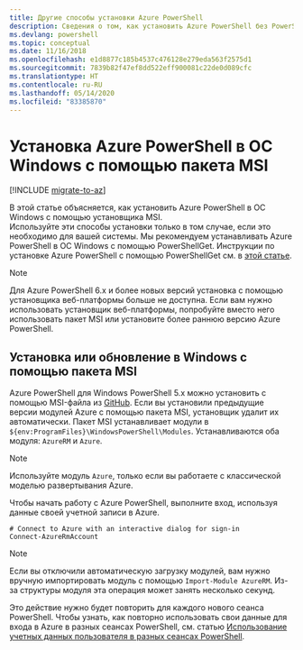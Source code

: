 ```yaml
---
title: Другие способы установки Azure PowerShell
description: Сведения о том, как установить Azure PowerShell без PowerShellGet с помощью пакета MSI.
ms.devlang: powershell
ms.topic: conceptual
ms.date: 11/16/2018
ms.openlocfilehash: e1d8877c185b4537c476128e279eda563f2575d1
ms.sourcegitcommit: 7839b82f47ef8dd522eff900081c22de0d089cfc
ms.translationtype: HT
ms.contentlocale: ru-RU
ms.lasthandoff: 05/14/2020
ms.locfileid: "83385870"
---
```

# <a name="install-azure-powershell-on-windows-with-msi"></a>Установка Azure PowerShell в ОС Windows с помощью пакета MSI

[!INCLUDE [migrate-to-az](../includes/migrate-to-az.md)]

В этой статье объясняется, как установить Azure PowerShell в ОС Windows с помощью установщика MSI.  
Используйте эти способы установки только в том случае, если это необходимо для вашей системы. Мы рекомендуем устанавливать Azure PowerShell в ОС Windows с помощью PowerShellGet. Инструкции по установке Azure PowerShell с помощью PowerShellGet см. в [этой статье](install-azurerm-ps.md).

> [!NOTE]
> Для Azure PowerShell 6.x и более новых версий установка с помощью установщика веб-платформы больше не доступна. Если вам нужно использовать установщик веб-платформы, попробуйте вместо него использовать пакет MSI или установите более раннюю версию Azure PowerShell.

## <a name="install-or-update-on-windows-using-the-msi-package"></a>Установка или обновление в Windows с помощью пакета MSI

Azure PowerShell для Windows PowerShell 5.x можно установить с помощью MSI-файла из [GitHub](https://github.com/Azure/azure-powershell/releases/tag/v6.13.1-November2018). Если вы установили предыдущие версии модулей Azure с помощью пакета MSI, установщик удалит их автоматически. Пакет MSI устанавливает модули в `${env:ProgramFiles}\WindowsPowerShell\Modules`. Устанавливаются оба модуля: `AzureRM` и `Azure`.

> [!NOTE]
> Используйте модуль `Azure`, только если вы работаете с классической моделью развертывания Azure.

Чтобы начать работу с Azure PowerShell, выполните вход, используя данные своей учетной записи в Azure.

```powershell-interactive
# Connect to Azure with an interactive dialog for sign-in
Connect-AzureRmAccount
```

> [!NOTE]
>
> Если вы отключили автоматическую загрузку модулей, вам нужно вручную импортировать модуль с помощью `Import-Module AzureRM`. Из-за структуры модуля эта операция может занять несколько секунд.

Это действие нужно будет повторить для каждого нового сеанса PowerShell. Чтобы узнать, как повторно использовать свои данные для входа в Azure в разных сеансах PowerShell, см. статью [Использование учетных данных пользователя в разных сеансах PowerShell](context-persistence.md).
